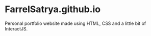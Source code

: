# FarrelSatrya.github.io

Personal portfolio website made using HTML, CSS and a little bit of InteractJS.
